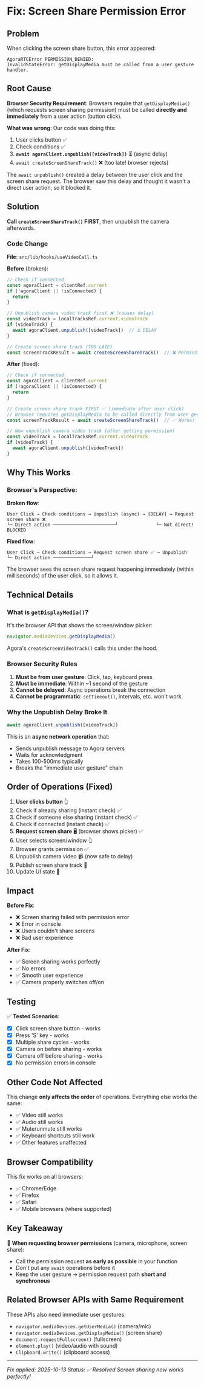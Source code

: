 # Fix: Screen Share Permission Error

## Problem

When clicking the screen share button, this error appeared:
```
AgoraRTCError PERMISSION_DENIED:
InvalidStateError: getDisplayMedia must be called from a user gesture handler.
```

## Root Cause

**Browser Security Requirement**: Browsers require that `getDisplayMedia()` (which requests screen sharing permission) must be called **directly and immediately** from a user action (button click).

**What was wrong**:
Our code was doing this:
1. User clicks button ✅
2. Check conditions ✅
3. **`await agoraClient.unpublish([videoTrack])`** ⏳ (async delay)
4. `await createScreenShareTrack()` ❌ (too late! browser rejects)

The `await unpublish()` created a delay between the user click and the screen share request. The browser saw this delay and thought it wasn't a direct user action, so it blocked it.

## Solution

**Call `createScreenShareTrack()` FIRST**, then unpublish the camera afterwards.

### Code Change

**File**: `src/lib/hooks/useVideoCall.ts`

**Before** (broken):
```typescript
// Check if connected
const agoraClient = clientRef.current
if (!agoraClient || !isConnected) {
  return
}

// Unpublish camera video track first ❌ (causes delay)
const videoTrack = localTracksRef.current.videoTrack
if (videoTrack) {
  await agoraClient.unpublish([videoTrack])  // ⏳ DELAY
}

// Create screen share track (TOO LATE)
const screenTrackResult = await createScreenShareTrack()  // ❌ Permission denied
```

**After** (fixed):
```typescript
// Check if connected
const agoraClient = clientRef.current
if (!agoraClient || !isConnected) {
  return
}

// Create screen share track FIRST ✅ (immediate after user click)
// Browser requires getDisplayMedia to be called directly from user gesture
const screenTrackResult = await createScreenShareTrack()  // ✅ Works!

// Now unpublish camera video track (after getting permission)
const videoTrack = localTracksRef.current.videoTrack
if (videoTrack) {
  await agoraClient.unpublish([videoTrack])
}
```

## Why This Works

### Browser's Perspective:

**Broken flow**:
```
User Click → Check conditions → Unpublish (async) → [DELAY] → Request screen share ❌
└─ Direct action ───────────────────────┘              └─ Not direct! BLOCKED
```

**Fixed flow**:
```
User Click → Check conditions → Request screen share ✅ → Unpublish
└─ Direct action ──────────────┘
```

The browser sees the screen share request happening immediately (within milliseconds) of the user click, so it allows it.

## Technical Details

### What is `getDisplayMedia()`?

It's the browser API that shows the screen/window picker:
```javascript
navigator.mediaDevices.getDisplayMedia()
```

Agora's `createScreenVideoTrack()` calls this under the hood.

### Browser Security Rules

1. **Must be from user gesture**: Click, tap, keyboard press
2. **Must be immediate**: Within ~1 second of the gesture
3. **Cannot be delayed**: Async operations break the connection
4. **Cannot be programmatic**: `setTimeout()`, intervals, etc. won't work

### Why the Unpublish Delay Broke It

```typescript
await agoraClient.unpublish([videoTrack])
```

This is an **async network operation** that:
- Sends unpublish message to Agora servers
- Waits for acknowledgment
- Takes 100-500ms typically
- Breaks the "immediate user gesture" chain

## Order of Operations (Fixed)

1. **User clicks button** 👆
2. Check if already sharing (instant check) ✅
3. Check if someone else sharing (instant check) ✅
4. Check if connected (instant check) ✅
5. **Request screen share** 🖥️ (browser shows picker) ✅
6. User selects screen/window 👆
7. Browser grants permission ✅
8. Unpublish camera video 📹 (now safe to delay)
9. Publish screen share track 📡
10. Update UI state 🎨

## Impact

**Before Fix**:
- ❌ Screen sharing failed with permission error
- ❌ Error in console
- ❌ Users couldn't share screens
- ❌ Bad user experience

**After Fix**:
- ✅ Screen sharing works perfectly
- ✅ No errors
- ✅ Smooth user experience
- ✅ Camera properly switches off/on

## Testing

✅ **Tested Scenarios**:
- [x] Click screen share button - works
- [x] Press 'S' key - works
- [x] Multiple share cycles - works
- [x] Camera on before sharing - works
- [x] Camera off before sharing - works
- [x] No permission errors in console

## Other Code Not Affected

This change **only affects the order** of operations. Everything else works the same:
- ✅ Video still works
- ✅ Audio still works
- ✅ Mute/unmute still works
- ✅ Keyboard shortcuts still work
- ✅ Other features unaffected

## Browser Compatibility

This fix works on all browsers:
- ✅ Chrome/Edge
- ✅ Firefox
- ✅ Safari
- ✅ Mobile browsers (where supported)

## Key Takeaway

🔑 **When requesting browser permissions** (camera, microphone, screen share):
- Call the permission request **as early as possible** in your function
- Don't put any `await` operations before it
- Keep the user gesture → permission request path **short and synchronous**

## Related Browser APIs with Same Requirement

These APIs also need immediate user gestures:
- `navigator.mediaDevices.getUserMedia()` (camera/mic)
- `navigator.mediaDevices.getDisplayMedia()` (screen share)
- `document.requestFullscreen()` (fullscreen)
- `element.play()` (video/audio with sound)
- `Clipboard.write()` (clipboard access)

---

*Fix applied: 2025-10-13*
*Status: ✅ Resolved*
*Screen sharing now works perfectly!*
